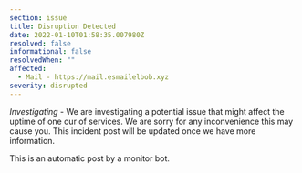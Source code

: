 ```yaml
---
section: issue
title: Disruption Detected
date: 2022-01-10T01:58:35.007980Z
resolved: false
informational: false
resolvedWhen: ""
affected:
  - Mail - https://mail.esmailelbob.xyz
severity: disrupted
---
```

*Investigating* - We are investigating a potential issue that might affect the uptime of one our of services. We are sorry for any inconvenience this may cause you. This incident post will be updated once we have more information.

This is an automatic post by a monitor bot.
        